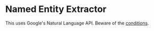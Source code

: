 # Named Entity Extractor

This uses Google's Natural Language API. Beware of the [conditions](https://cloud.google.com/natural-language/pricing).
